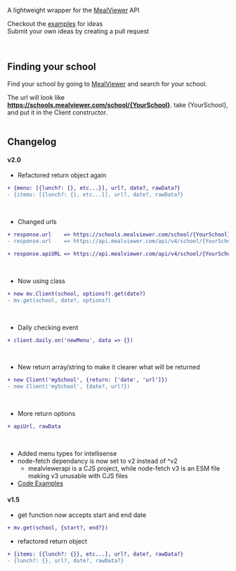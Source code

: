 A lightweight wrapper for the [MealViewer](https://mealviewer.com/) API

Checkout the [examples](/examples) for ideas<br>
Submit your own ideas by creating a pull request

<br>

## Finding your school
Find your school by going to [MealViewer](https://schools.mealviewer.com/) and search for your school.

The url will look like **https://schools.mealviewer.com/school/{YourSchool}**. take {YourSchool}, and put it in the Client constructor.
<br><br>

## Changelog
#### v2.0
- Refactored return object again

``` diff
+ {menu: [{lunch?: {}, etc...}], url?, date?, rawData?}
- {items: [{lunch?: {}, etc...}], url?, date?, rawData?}
```
<br>

- Changed urls
``` diff
+ response.url    => https://schools.mealviewer.com/school/{YourSchool}
- response.url    => https://api.mealviewer.com/api/v4/school/{YourSchool}

+ response.apiURL => https://api.mealviewer.com/api/v4/school/{YourSchool}
```
<br>

- Now using class

``` diff
+ new mv.Client(school, options?).get(date?)
- mv.get(school, date?, options?)
```
<br>

- Daily checking event

``` diff
+ client.daily.on('newMenu', data => {})
```
<br>

- New return array/string to make it clearer what will be returned

``` diff
+ new Client('mySchool', {return: ['date', 'url']})
- new Client('mySchool', {date?, url?})
```
<br>

- More return options

``` diff
+ apiUrl, rawData
```

<br>

- Added menu types for intellisense
- node-fetch dependancy is now set to v2 instead of ^v2
  - mealviewerapi is a CJS project, while node-fetch v3 is an ESM file making v3 unusable with CJS files
- [Code Examples](/examples)

#### v1.5
- get function now accepts start and end date

``` diff
+ mv.get(school, {start?, end?})
```


- refactored return object

``` diff
+ {items: [{lunch?: {}}, etc...], url?, date?, rawData?}
- {lunch?: {}, url?, date?, rawData?}
```

